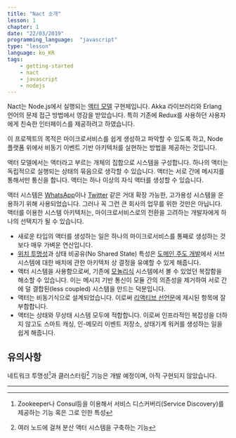 ```yaml
---
title: "Nact 소개"
lesson: 1
chapter: 1
date: "22/03/2019"
programming_language:  "javascript"
type: "lesson"
language: ko_KR
tags:
    - getting-started
    - nact
    - javascript
    - nodejs
---
```


Nact는 Node.js에서 실행되는 [액터 모델](https://ko.wikipedia.org/wiki/행위자_모델) 구현체입니다. Akka 라이브러리와 Erlang 언어의 문제 접근 방법에서 영감을 받았습니다. 특히 기존에 Redux를 사용하던 사용자에게 친숙한 인터페이스를 제공하려고 하였습니다.

이 프로젝트의 목적은 마이크로서비스를 쉽게 생성하고 파악할 수 있도록 하고, Node 플랫폼 위에서 비동기 이벤트 기반 아키텍처를 실현하는  방법을 제공하는 것입니다.

액터 모델에서는 액터라고 부르는 개체의 집합으로 시스템을 구성합니다. 하나의 액터는 독립적으로 실행되는 상태의 묶음으로 생각할 수 있습니다. 액터는 서로 간에 메시지를 통해서만 통신을 합니다. 액터는 하나 이상의 자식 액터를 생성할 수 있습니다.

액터 시스템은 [WhatsApp](https://www.whatsapp.com/)이나 [Twitter](https://twitter.com/) 같은 거대 확장 가능한, 고가용성 시스템을 운용하기 위해 사용되었습니다. 그러나 꼭 그런 큰 회사의 업무를 위한 것만은 아닙니다. 액터를 이용한 시스템 아키텍처는, 마이크로서비스로의 전환을 고려하는 개발자에게 하나의 선택지가 될 수 있습니다.

- 새로운 타입의 액터를 생성하는 일은 하나의 마이크로서비스를 통째로 생성하는 것보다 매우 가벼운 연산입니다.
- [위치 투명성](https://en.wikipedia.org/wiki/Location_transparency)과 상태 비공유(No Shared State) 특성은 [도메인 주도 개발](https://en.wikipedia.org/wiki/Domain-driven_design)에서 서브 시스템에 대한 배치에 관한 아키텍처 상 결정을 유예할 수 있게 해줍니다.
- 액터 시스템을 사용함으로써, 기존에 [모놀리식](https://microservices.io/patterns/monolithic.html) 시스템에서 볼 수 있었던 복잡함을 해소할 수 있습니다. 이는 메시지 기반 통신이 모듈 간의 의존성을 제거하여 서로 간에 덜 결합된(less coupled) 시스템을 만드는 덕분입니다.
- 액터는 비동기식으로 설계되었습니다. 이로써 [리액티브 선언문](https://www.reactivemanifesto.org/ko)에 제시된 항목에 잘 부합합니다.
- 액터는 상태와 무상태 시스템 모두에 적합합니다. 이로써 인프라적인 복잡성을 더하지 않고도 스마트 캐싱, 인-메모리 이벤트 저장소, 상태기계 워커를 생성하는 일을 쉽게 해줍니다.

## 유의사항

네트워크 투명성[^1]과 클러스터링[^2] 기능은 개발 예정이며, 아직 구현되지 않았습니다.

---

[^1]: Zookeeper나 Consul등을 이용해서 서비스 디스커버리(Service Discovery)를 제공하는 기능 혹은 그로 인한 특성  
[^2]: 여러 노드에 걸쳐 분산 액터 시스템을 구축하는 기능
